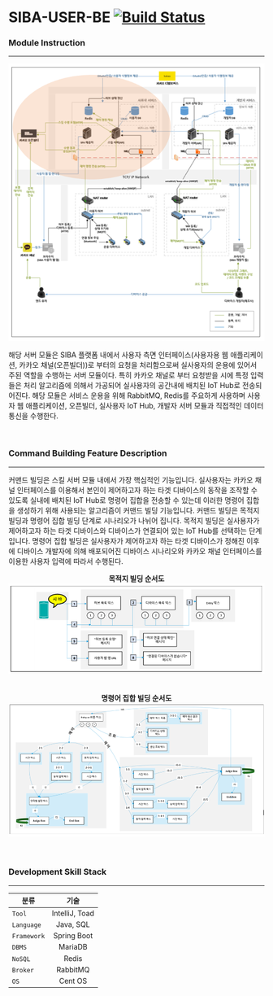 #  SIBA-USER-BE [![Build Status](https://travis-ci.org/AlteraLab/SecretaryLua.svg?branch=master)](https://travis-ci.org/AlteraLab/SecretaryLua)


### Module Instruction
-----------

<center><img src="./img/skill_server.PNG"></center>

해당 서버 모듈은 SIBA 플랫폼 내에서 사용자 측면 인터페이스(사용자용 웹 애플리케이션, 카카오 채널(오픈빌더))로 부터의 요청을 처리함으로써 실사용자의 운용에 있어서 주된 역할을 수행하는 서버 모듈이다. 특히 카카오 채널로 부터 요청받을 시에 특정 입력들은 처리 알고리즘에 의해서 가공되어 실사용자의 공간내에 배치된 IoT Hub로 전송되어진다. 해당 모듈은 서비스 운용을 위해 RabbitMQ, Redis를 주요하게 사용하며 사용자 웹 애플리케이션, 오픈빌더, 실사용자 IoT Hub, 개발자 서버 모듈과 직접적인 데이터 통신을 수행한다.

</br>

### Command Building Feature Description
-----------


커맨드 빌딩은 스킬 서버 모듈 내에서 가장 핵심적인 기능입니다. 실사용자는 카카오 채널 인터페이스를 이용해서 본인이 제어하고자 하는 타겟 디바이스의 동작을 조작할 수 있도록 실내에 배치된 IoT Hub로 명령어 집합을 전송할 수 있는데 이러한 명령어 집합을 생성하기 위해 사용되는 알고리즘이 커맨드 빌딩 기능입니다. 커맨드 빌딩은 목적지 빌딩과 명령어 집합 빌딩 단계로 시나리오가 나뉘어 집니다. 목적지 빌딩은 실사용자가 제어하고자 하는 타겟 디바이스와 디바이스가 연결되어 있는 IoT Hub를 선택하는 단계입니다. 명령어 집합 빌딩은 실사용자가 제어하고자 하는 타겟 디바이스가 정해진 이후에 디바이스 개발자에 의해 배포되어진 디바이스 시나리오와 카카오 채널 인터페이스를 이용한 사용자 입력에 따라서 수행된다.


<center>
	<strong>목적지 빌딩 순서도</strong>
	<img src="./img/destination_build_flowchart.PNG">
</center>

</br>
</br>
<center>
	<strong>명령어 집합 빌딩 순서도</strong>
	<img src="./img/command_build_flowchart.PNG">
</center>


</br>
</br>

### Development Skill Stack
-----------


| 분류 | 기술 |
|---|:---:|
| `Tool`| IntelliJ, Toad |
| `Language` | Java, SQL |
| `Framework` | Spring Boot |
| `DBMS` | MariaDB |
| `NoSQL` | Redis |
| `Broker` | RabbitMQ |
| `OS` | Cent OS |
